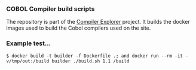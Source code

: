 ### COBOL Compiler build scripts

The repository is part of the [Compiler Explorer](https://godbolt.org/) project. It builds
the docker images used to build the Cobol compilers used on the site.

### Example test...

```
$ docker build -t builder -f Dockerfile .; and docker run --rm -it -v/tmp/out:/build builder ./build.sh 1.1 /build
```
